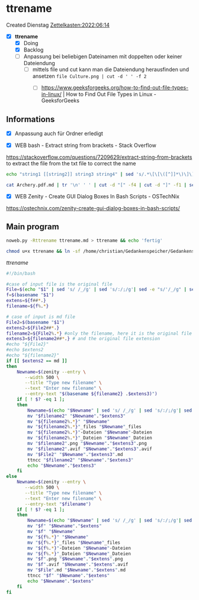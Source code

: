 # ttrename
Created Dienstag [Zettelkasten:2022:06:14]()

- [X] **ttrename**
    - [X] Doing
    - [X] Backlog
	- [ ] Anpassung bei beliebigen Dateinamen mit doppelten oder keiner Dateiendung
		- [ ] mittels file und cut kann man die Dateiendung herausfinden und ansetzen ``file Culture.png | cut -d ' ' -f 2``
            - [ ] https://www.geeksforgeeks.org/how-to-find-out-file-types-in-linux/ | How to Find Out File Types in Linux - GeeksforGeeks


## Informations

- [X] Anpassung auch für Ordner erledigt



- [X] WEB bash - Extract string from brackets - Stack Overflow

https://stackoverflow.com/questions/7209629/extract-string-from-brackets
to extract the file from the txt file to correct the name
```bash
echo "string1 [[string2]] string3 string4" | sed 's/.*\[\[\([^]]*\)\]\].*/\1/g'
```

```bash
cat Archery.pdf.md | tr '\n' ' ' | cut -d "[" -f4 | cut -d "]" -f1 | sed "s/..\///g"
```


- [X] WEB Zenity - Create GUI Dialog Boxes In Bash Scripts - OSTechNix

https://ostechnix.com/zenity-create-gui-dialog-boxes-in-bash-scripts/


## Main program

```bash
noweb.py -Rttrename ttrename.md > ttrename && echo 'fertig'
```

```bash
chmod u+x ttrename && ln -sf /home/christian/Gedankenspeicher/Gedankenspeicherwiki/Zettelkasten/Gedankenwanderung/Programme/ttrename ~/.local/bin/ttrename && echo 'fertig'
```

*ttrename*
```bash
#!/bin/bash

#case of input file is the original file
File=$(echo "$1" | sed 's/ /_/g' | sed 's/:/;/g'| sed -e "s/'/_/g" | sed 's/\"//g')
f=$(basename "$1")
extens=${f##*.}
filename=${f%.*}

# case of input is md file
File2=$(basename "$1")
extens2=${File2##*.}
filename2=${File2%.*} #only the filename, here it is the original file
extens3=${filename2##*.} # and the original file extension
#echo "${File2}"
#echo $extens2
#echo "${filename2}"
if [[ $extens2 == md ]]
then
	Newname=$(zenity --entry \
       --width 500 \
       --title "Type new filename" \
       --text "Enter new filename" \
       --entry-text "$(basename ${filename2} .$extens3)")
    if [ ! $? -eq 1 ];
    then
        Newname=$(echo "$Newname" | sed 's/ /_/g' | sed 's/:/;/g'| sed -e "s/'/_/g" | sed 's/\"//g')
        mv "$filename2" "$Newname"."$extens3"
        mv "${filename2%.*}" "$Newname"
        mv "${filename2%.*}"_files "$Newname"_files
        mv "${filename2%.*}"-Dateien "$Newname"-Dateien
        mv "${filename2%.*}"_Dateien "$Newname"_Dateien
        mv "$filename2".png "$Newname"."$extens3".png
        mv "$filename2".avif "$Newname"."$extens3".avif
        mv "$File2" "$Newname"."$extens3".md
        ttncc "$filename2" "$Newname"."$extens3"
        echo "$Newname"."$extens3"
    fi
else 
	Newname=$(zenity --entry \
       --width 500 \
       --title "Type new filename" \
       --text "Enter new filename" \
       --entry-text "$filename")
    if [ ! $? -eq 1 ];
    then
        Newname=$(echo "$Newname" | sed 's/ /_/g' | sed 's/:/;/g'| sed -e "s/'/_/g" | sed 's/\"//g')
        mv "$f" "$Newname"."$extens"
        mv "$f" "$Newname"
        mv "${f%.*}" "$Newname"
        mv "${f%.*}"_files "$Newname"_files
        mv "${f%.*}"-Dateien "$Newname"-Dateien
        mv "${f%.*}"_Dateien "$Newname"_Dateien
        mv "$f".png "$Newname"."$extens".png
        mv "$f".avif "$Newname"."$extens".avif
        mv "$File".md "$Newname"."$extens".md
        ttncc "$f" "$Newname"."$extens"
        echo "$Newname"."$extens"
    fi
fi
```

